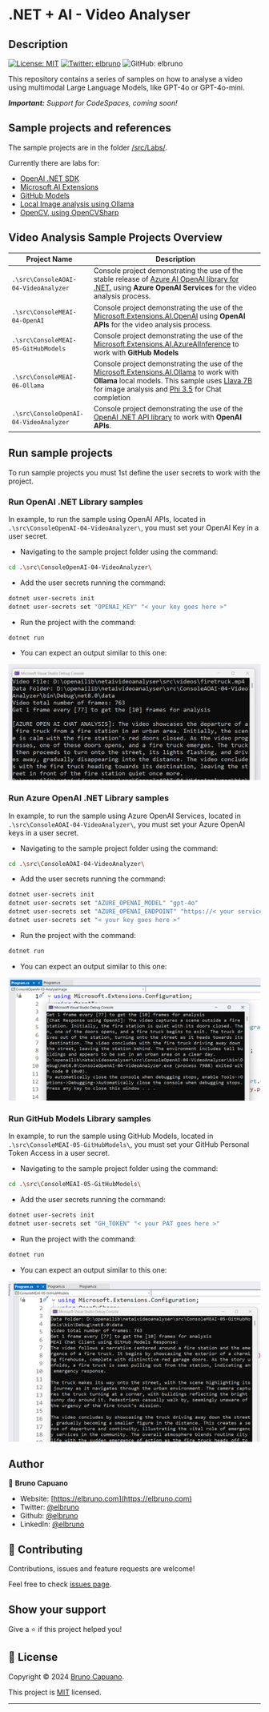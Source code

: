 # .NET + AI - Video Analyser

## Description

[![License: MIT](https://img.shields.io/badge/License-MIT-yellow.svg)](/LICENSE)
[![Twitter: elbruno](https://img.shields.io/twitter/follow/elbruno.svg?style=social)](https://twitter.com/elbruno)
![GitHub: elbruno](https://img.shields.io/github/followers/elbruno?style=social)

This repository contains a series of samples on how to analyse a video using multimodal Large Language Models, like GPT-4o or GPT-4o-mini.

***Important:** Support for CodeSpaces, coming soon!*

## Sample projects and references

The sample projects are in the folder [/src/Labs/](/src/Labs/). 

Currently there are labs for:

- [OpenAI .NET SDK](https://devblogs.microsoft.com/dotnet/announcing-the-stable-release-of-the-official-open-ai-library-for-dotnet/)
- [Microsoft AI Extensions](https://devblogs.microsoft.com/dotnet/introducing-microsoft-extensions-ai-preview/)
- [GitHub Models](https://devblogs.microsoft.com/dotnet/using-github-models-and-dotnet-to-build-generative-ai-apps/)
- [Local Image analysis using Ollama](https://ollama.com/blog/vision-models)
- [OpenCV, using OpenCVSharp](https://github.com/shimat/opencvsharp)

## Video Analysis Sample Projects Overview

| Project Name | Description |
|--------------|-------------|
| `.\src\ConsoleAOAI-04-VideoAnalyzer` | Console project  demonstrating the use of the stable release of [Azure AI OpenAI library for .NET.](https://www.nuget.org/packages/Azure.AI.OpenAI) using **Azure OpenAI Services** for the video analysis process.|
| `.\src\ConsoleMEAI-04-OpenAI` | Console project  demonstrating the use of the [Microsoft.Extensions.AI.OpenAI](https://www.nuget.org/packages/Microsoft.Extensions.AI.OpenAI) using **OpenAI APIs** for the video analysis process. |
| `.\src\ConsoleMEAI-05-GitHubModels` | Console project  demonstrating the use of the [Microsoft.Extensions.AI.AzureAIInference](https://www.nuget.org/packages/Microsoft.Extensions.AI.AzureAIInference) to work with **GitHub Models** |
| `.\src\ConsoleMEAI-06-Ollama` | Console project  demonstrating the use of the [Microsoft.Extensions.AI.Ollama](https://www.nuget.org/packages/Microsoft.Extensions.AI.Ollama) to work with **Ollama** local models. This sample uses [Llava 7B](https://ollama.com/library/llava) for image analysis and [Phi 3.5](https://ollama.com/library/phi3.5) for Chat completion |
| `.\src\ConsoleOpenAI-04-VideoAnalyzer` | Console project  demonstrating the use of the [OpenAI .NET API library](https://www.nuget.org/packages/OpenAI) to work with **OpenAI APIs**. |



## Run sample projects

To run sample projects you must 1st define the user secrets to work with the project. 

### Run OpenAI .NET Library samples

In example, to run the sample using OpenAI APIs, located in `.\src\ConsoleOpenAI-04-VideoAnalyzer\`, you must set your OpenAI Key in a user secret.

- Navigating to the sample project folder using the command:

```bash
cd .\src\ConsoleOpenAI-04-VideoAnalyzer\
```

- Add the user secrets running the command:

```bash
dotnet user-secrets init
dotnet user-secrets set "OPENAI_KEY" "< your key goes here >"
```

- Run the project with the command:

```bash
dotnet run
```

- You can expect an output similar to this one:

![Run Sample using Azure OpenAI .NET library](./images/10AOAIRunSample.png)

### Run Azure OpenAI .NET Library samples

In example, to run the sample using Azure OpenAI Services, located in `.\src\ConsoleAOAI-04-VideoAnalyzer\`, you must set your Azure OpenAI keys in a user secret.

- Navigating to the sample project folder using the command:

```bash
cd .\src\ConsoleAOAI-04-VideoAnalyzer\
```

- Add the user secrets running the command:

```bash
dotnet user-secrets init
dotnet user-secrets set "AZURE_OPENAI_MODEL" "gpt-4o"
dotnet user-secrets set "AZURE_OPENAI_ENDPOINT" "https://< your service endpoint >.openai.azure.com/"
dotnet user-secrets set "< your key goes here >" 
```

- Run the project with the command:

```bash
dotnet run
```

- You can expect an output similar to this one:

![Run Sample using OpenAI .NET Library](./images/20OpenAIRunSample.png)

### Run GitHub Models Library samples

In example, to run the sample using GitHub Models, located in `.\src\ConsoleMEAI-05-GitHubModels\`, you must set your GitHub Personal Token Access in a user secret.

- Navigating to the sample project folder using the command:

```bash
cd .\src\ConsoleMEAI-05-GitHubModels\
```

- Add the user secrets running the command:

```bash
dotnet user-secrets init
dotnet user-secrets set "GH_TOKEN" "< your PAT goes here >" 
```

- Run the project with the command:

```bash
dotnet run
```

- You can expect an output similar to this one:

![Run Sample using MEAI and GitHub Models](./images/15GHModelsRunSample.png)

## Author

👤 **Bruno Capuano**

- Website: [https://elbruno.com](https://elbruno.com)
- Twitter: [@elbruno](https://twitter.com/elbruno)
- Github: [@elbruno](https://github.com/elbruno)
- LinkedIn: [@elbruno](https://linkedin.com/in/elbruno)

## 🤝 Contributing

Contributions, issues and feature requests are welcome!

Feel free to check [issues page](//issues).

## Show your support

Give a ⭐️ if this project helped you!

## 📝 License

Copyright &copy; 2024 [Bruno Capuano](https://github.com/elbruno).

This project is [MIT](/LICENSE) licensed.

***
